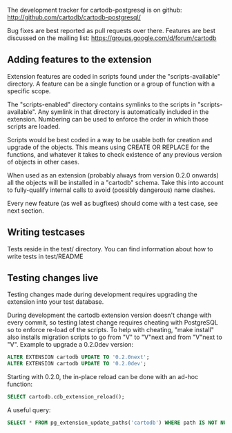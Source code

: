 The development tracker for cartodb-postgresql is on github:
http://github.com/cartodb/cartodb-postgresql/

Bug fixes are best reported as pull requests over there.
Features are best discussed on the mailing list:
https://groups.google.com/d/forum/cartodb

Adding features to the extension
--------------------------------

Extension features are coded in scripts found under the
"scripts-available" directory. A feature can be a single function
or a group of function with a specific scope.

The "scripts-enabled" directory contains symlinks to the scripts
in "scripts-available". Any symlink in that directory is automatically
included in the extension. Numbering can be used to enforce the order
in which those scripts are loaded.

Scripts would be best coded in a way to be usable both for creation
and upgrade of the objects. This means using CREATE OR REPLACE for
the functions, and whatever it takes to check existence of any previous
version of objects in other cases.

When used as an extension (probably always from version 0.2.0 onwards)
all the objects will be installed in a "cartodb" schema. Take this into
account to fully-qualify internal calls to avoid (possibly dangerous)
name clashes.

Every new feature (as well as bugfixes) should come with a test case,
see next section.

Writing testcases
-----------------

Tests reside in the test/ directory.
You can find information about how to write tests in test/README

Testing changes live
--------------------

Testing changes made during development requires upgrading
the extension into your test database. 

During development the cartodb extension version doesn't change with
every commit, so testing latest change requires cheating with PostgreSQL
so to enforce re-load of the scripts. To help with cheating, "make install"
also installs migration scripts to go from "V" to "V"next and from "V"next
to "V". Example to upgrade a 0.2.0dev version:

```sql
ALTER EXTENSION cartodb UPDATE TO '0.2.0next';
ALTER EXTENSION cartodb UPDATE TO '0.2.0dev';
```
Starting with 0.2.0, the in-place reload can be done with an ad-hoc function:

```sql
SELECT cartodb.cdb_extension_reload();
```

A useful query:
```sql
SELECT * FROM pg_extension_update_paths('cartodb') WHERE path IS NOT NULL AND source = cdb_version();
```
